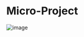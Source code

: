 # Micro-Project
 ![image](https://user-images.githubusercontent.com/79098945/206869860-98c4b4a4-c60c-4e21-8172-6aadc6c0abc2.png)
